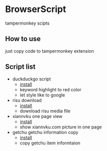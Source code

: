 # BrowserScript
tampermonkey scipts

## How to use
just copy code to tampermonkey extension

## Script list
- duckduckgo script
  - [install](https://greasyfork.org/zh-TW/scripts/432980-duckduckgo-script)
  - keyword highlight to red color
  - let style like to google
- risu download
  - [install](https://greasyfork.org/zh-TW/scripts/425073-risu-download)
  - download risu media file
- xiannvku one page view
  - [install](https://greasyfork.org/zh-TW/scripts/432997-%E4%BB%99%E5%A5%B3%E5%BA%AB%E4%B8%80%E9%A0%81%E6%AA%A2%E8%A6%96)
  - show xiannvku.com picture in one page
- getchu getchu information copy
  - [install](https://greasyfork.org/zh-TW/scripts/433263-getchu-information-copy)
  - copy getchu item informtaion